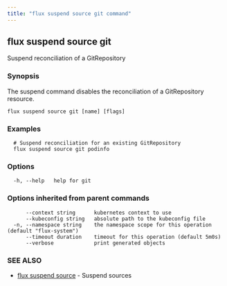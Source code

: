 ```yaml
---
title: "flux suspend source git command"
---
```

## flux suspend source git

Suspend reconciliation of a GitRepository

### Synopsis

The suspend command disables the reconciliation of a GitRepository resource.

```
flux suspend source git [name] [flags]
```

### Examples

```
  # Suspend reconciliation for an existing GitRepository
  flux suspend source git podinfo
```

### Options

```
  -h, --help   help for git
```

### Options inherited from parent commands

```
      --context string      kubernetes context to use
      --kubeconfig string   absolute path to the kubeconfig file
  -n, --namespace string    the namespace scope for this operation (default "flux-system")
      --timeout duration    timeout for this operation (default 5m0s)
      --verbose             print generated objects
```

### SEE ALSO

* [flux suspend source](../flux_suspend_source/)	 - Suspend sources

